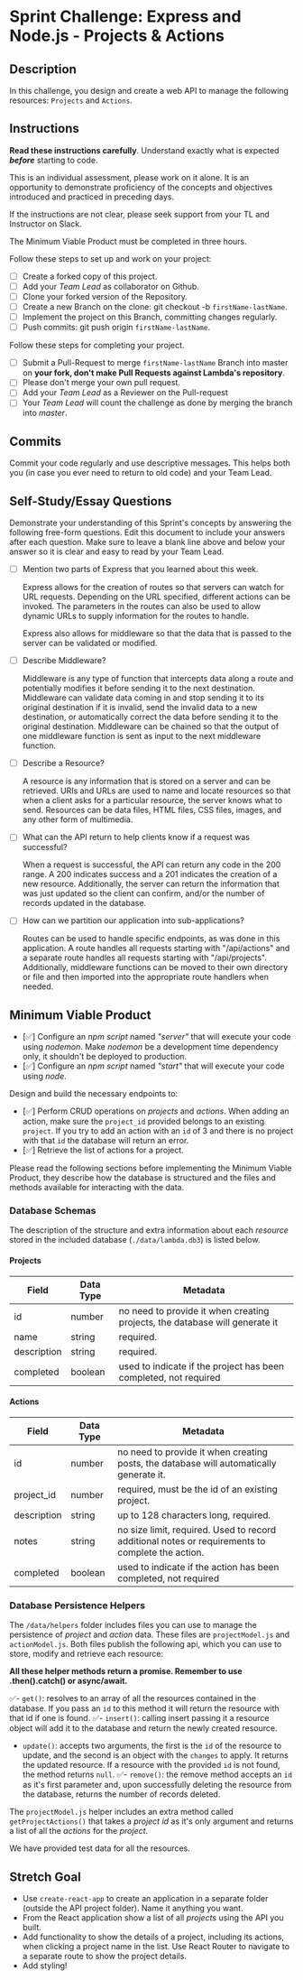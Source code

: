 # Sprint Challenge: Express and Node.js - Projects & Actions

## Description

In this challenge, you design and create a web API to manage the following resources: `Projects` and `Actions`.

## Instructions

**Read these instructions carefully**. Understand exactly what is expected **_before_** starting to code.

This is an individual assessment, please work on it alone. It is an opportunity to demonstrate proficiency of the concepts and objectives introduced and practiced in preceding days.

If the instructions are not clear, please seek support from your TL and Instructor on Slack.

The Minimum Viable Product must be completed in three hours.

Follow these steps to set up and work on your project:

- [ ] Create a forked copy of this project.
- [ ] Add your _Team Lead_ as collaborator on Github.
- [ ] Clone your forked version of the Repository.
- [ ] Create a new Branch on the clone: git checkout -b `firstName-lastName`.
- [ ] Implement the project on this Branch, committing changes regularly.
- [ ] Push commits: git push origin `firstName-lastName`.

Follow these steps for completing your project.

- [ ] Submit a Pull-Request to merge `firstName-lastName` Branch into master on **your fork, don't make Pull Requests against Lambda's repository**.
- [ ] Please don't merge your own pull request.
- [ ] Add your _Team Lead_ as a Reviewer on the Pull-request
- [ ] Your _Team Lead_ will count the challenge as done by merging the branch into _master_.

## Commits

Commit your code regularly and use descriptive messages. This helps both you (in case you ever need to return to old code) and your Team Lead.

## Self-Study/Essay Questions

Demonstrate your understanding of this Sprint's concepts by answering the following free-form questions. Edit this document to include your answers after each question. Make sure to leave a blank line above and below your answer so it is clear and easy to read by your Team Lead.

- [ ] Mention two parts of Express that you learned about this week.

    Express allows for the creation of routes so that servers can watch for URL requests. Depending on the URL specified, different actions can be invoked. The parameters in the routes can also be used to allow dynamic URLs to supply information for the routes to handle.

    Express also allows for middleware so that the data that is passed to the server can be validated or modified.

- [ ] Describe Middleware?

    Middleware is any type of function that intercepts data along a route and potentially modifies it before sending it to the next destination. Middleware can validate data coming in and stop sending it to its original destination if it is invalid, send the invalid data to a new destination, or automatically correct the data before sending it to the original destination. Middleware can be chained so that the output of one middleware function is sent as input to the next middleware function.

- [ ] Describe a Resource?

    A resource is any information that is stored on a server and can be retrieved. URIs and URLs are used to name and locate resources so that when a client asks for a particular resource, the server knows what to send. Resources can be data files, HTML files, CSS files, images, and any other form of multimedia.

- [ ] What can the API return to help clients know if a request was successful?

    When a request is successful, the API can return any code in the 200 range. A 200 indicates success and a 201 indicates the creation of a new resource. Additionally, the server can return the information that was just updated so the client can confirm, and/or the number of records updated in the database.

- [ ] How can we partition our application into sub-applications?

    Routes can be used to handle specific endpoints, as was done in this application. A route handles all requests starting with "/api/actions" and a separate route handles all requests starting with "/api/projects". Additionally, middleware functions can be moved to their own directory or file and then imported into the appropriate route handlers when needed.

## Minimum Viable Product

- [✅] Configure an _npm script_ named _"server"_ that will execute your code using _nodemon_. Make _nodemon_ be a development time dependency only, it shouldn't be deployed to production.
- [✅] Configure an _npm script_ named _"start"_ that will execute your code using _node_.

Design and build the necessary endpoints to:

- [✅] Perform CRUD operations on _projects_ and _actions_. When adding an action, make sure the `project_id` provided belongs to an existing `project`. If you try to add an action with an `id` of 3 and there is no project with that `id` the database will return an error.
- [✅] Retrieve the list of actions for a project.

Please read the following sections before implementing the Minimum Viable Product, they describe how the database is structured and the files and methods available for interacting with the data.

### Database Schemas

The description of the structure and extra information about each _resource_ stored in the included database (`./data/lambda.db3`) is listed below.

#### Projects

| Field       | Data Type | Metadata                                                                    |
| ----------- | --------- | --------------------------------------------------------------------------- |
| id          | number    | no need to provide it when creating projects, the database will generate it |
| name        | string    | required.                                                                   |
| description | string    | required.                                                                   |
| completed   | boolean   | used to indicate if the project has been completed, not required            |

#### Actions

| Field       | Data Type | Metadata                                                                                         |
| ----------- | --------- | ------------------------------------------------------------------------------------------------ |
| id          | number    | no need to provide it when creating posts, the database will automatically generate it.          |
| project_id  | number    | required, must be the id of an existing project.                                                 |
| description | string    | up to 128 characters long, required.                                                             |
| notes       | string    | no size limit, required. Used to record additional notes or requirements to complete the action. |
| completed   | boolean   | used to indicate if the action has been completed, not required                                  |

### Database Persistence Helpers

The `/data/helpers` folder includes files you can use to manage the persistence of _project_ and _action_ data. These files are `projectModel.js` and `actionModel.js`. Both files publish the following api, which you can use to store, modify and retrieve each resource:

**All these helper methods return a promise. Remember to use .then().catch() or async/await.**

✅- `get()`: resolves to an array of all the resources contained in the database. If you pass an `id` to this method it will return the resource with that id if one is found.
✅- `insert()`: calling insert passing it a resource object will add it to the database and return the newly created resource.
- `update()`: accepts two arguments, the first is the `id` of the resource to update, and the second is an object with the `changes` to apply. It returns the updated resource. If a resource with the provided `id` is not found, the method returns `null`.
✅- `remove()`: the remove method accepts an `id` as it's first parameter and, upon successfully deleting the resource from the database, returns the number of records deleted.

The `projectModel.js` helper includes an extra method called `getProjectActions()` that takes a _project id_ as it's only argument and returns a list of all the _actions_ for the _project_.

We have provided test data for all the resources.

## Stretch Goal

- Use `create-react-app` to create an application in a separate folder (outside the API project folder). Name it anything you want.
- From the React application show a list of all _projects_ using the API you built.
- Add functionality to show the details of a project, including its actions, when clicking a project name in the list. Use React Router to navigate to a separate route to show the project details.
- Add styling!
